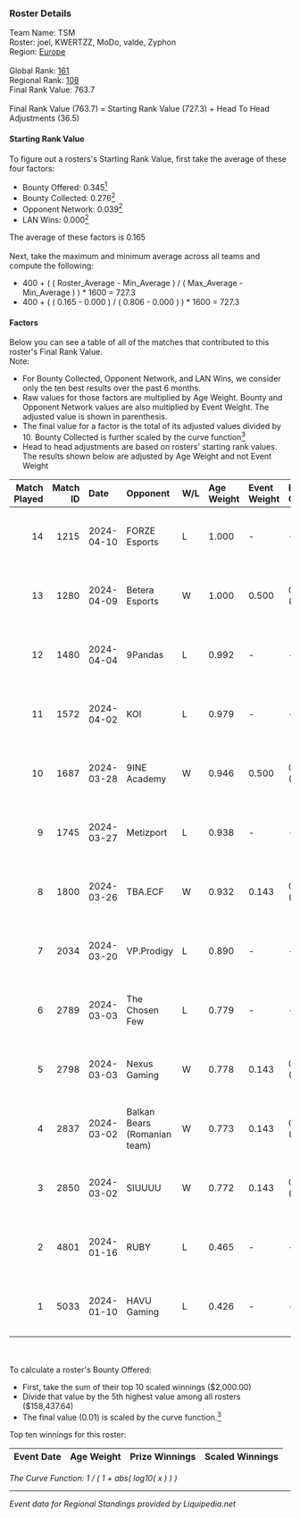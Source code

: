 ### Roster Details<br />
Team Name: TSM<br />
Roster: joel, KWERTZZ, MoDo, valde, Zyphon<br />
Region: [Europe]( ../standings_europe.md)<br />
<br />
Global Rank: [161](../standings_global.md)<br />
Regional Rank: [108]( ../standings_europe.md)<br />
Final Rank Value:  763.7<br />
<br />
Final Rank Value (763.7) = Starting Rank Value (727.3) + Head To Head Adjustments (36.5)<br />

#### Starting Rank Value<br />
To figure out a rosters's Starting Rank Value, first take the average of these four factors:<br />
- Bounty Offered: 0.345[<sup>1</sup>](#table2)
- Bounty Collected: 0.276[<sup>2</sup>](#table1)
- Opponent Network: 0.039[<sup>2</sup>](#table1)
- LAN Wins: 0.000[<sup>2</sup>](#table1)

The average of these factors is 0.165<br />
<br />
Next, take the maximum and minimum average across all teams and compute the following:<br />
- 400 + ( ( Roster_Average - Min_Average ) / ( Max_Average - Min_Average ) ) * 1600 = 727.3
- 400 + ( ( 0.165 - 0.000 ) / ( 0.806 - 0.000 ) ) * 1600 = 727.3


#### Factors<br />
Below you can see a table of all of the matches that contributed to this roster's Final Rank Value.<br />
Note:<br />

- For Bounty Collected, Opponent Network, and LAN Wins, we consider only the ten best results over the past 6 months.
- Raw values for those factors are multiplied by Age Weight. Bounty and Opponent Network values are also multiplied by Event Weight. The adjusted value is shown in parenthesis.
- The final value for a factor is the total of its adjusted values divided by 10. Bounty Collected is further scaled by the curve function[<sup>3</sup>](#curveFunction)
- Head to head adjustments are based on rosters' starting rank values. The results shown below are adjusted by Age Weight and not Event Weight
<span id="table1"></span><br />


| Match Played | Match ID | Date       | Opponent                     | W/L | Age Weight | Event Weight | Bounty Collected | Opponent Network | LAN Wins      | H2H Adj. | Roster                               |
| -: | -: | :- | :- | :- | :- | :- | :- | :- | :- | -: | :- |
|           14 |     1215 | 2024-04-10 | FORZE Esports                | L   | 1.000      | -            | -                | -                | -             |    -3.28 | joel, KWERTZZ, MoDo, valde, Zyphon   |
|           13 |     1280 | 2024-04-09 | Betera Esports               | W   | 1.000      | 0.500        | 0.036 (0.018)    | 0.315 (0.157)    | false (0.000) |    21.19 | joel, KWERTZZ, MoDo, valde, Zyphon   |
|           12 |     1480 | 2024-04-04 | 9Pandas                      | L   | 0.992      | -            | -                | -                | -             |    -2.83 | joel, KWERTZZ, MoDo, valde, Zyphon   |
|           11 |     1572 | 2024-04-02 | KOI                          | L   | 0.979      | -            | -                | -                | -             |    -4.11 | joel, KWERTZZ, MoDo, valde, Zyphon   |
|           10 |     1687 | 2024-03-28 | 9INE Academy                 | W   | 0.946      | 0.500        | 0.005 (0.002)    | 0.171 (0.081)    | false (0.000) |    11.49 | joel, KWERTZZ, MoDo, valde, Zyphon   |
|            9 |     1745 | 2024-03-27 | Metizport                    | L   | 0.938      | -            | -                | -                | -             |    -2.74 | joel, KWERTZZ, poizon, valde, Zyphon |
|            8 |     1800 | 2024-03-26 | TBA.ECF                      | W   | 0.932      | 0.143        | 0.000 (0.000)    | 0.460 (0.061)    | false (0.000) |    15.33 | joel, KWERTZZ, poizon, valde, Zyphon |
|            7 |     2034 | 2024-03-20 | VP.Prodigy                   | L   | 0.890      | -            | -                | -                | -             |    -9.46 | joel, KWERTZZ, poizon, valde, Zyphon |
|            6 |     2789 | 2024-03-03 | The Chosen Few               | L   | 0.779      | -            | -                | -                | -             |    -8.89 | joel, KWERTZZ, poizon, valde, Zyphon |
|            5 |     2798 | 2024-03-03 | Nexus Gaming                 | W   | 0.778      | 0.143        | 0.031 (0.003)    | 0.772 (0.086)    | false (0.000) |    18.47 | joel, KWERTZZ, poizon, valde, Zyphon |
|            4 |     2837 | 2024-03-02 | Balkan Bears (Romanian team) | W   | 0.773      | 0.143        | 0.000 (0.000)    | 0.027 (0.003)    | false (0.000) |     6.41 | joel, KWERTZZ, poizon, valde, Zyphon |
|            3 |     2850 | 2024-03-02 | SIUUUU                       | W   | 0.772      | 0.143        | 0.000 (0.000)    | 0.000 (0.000)    | false (0.000) |     3.45 | joel, KWERTZZ, poizon, valde, Zyphon |
|            2 |     4801 | 2024-01-16 | RUBY                         | L   | 0.465      | -            | -                | -                | -             |    -4.56 | interz, JACKZ, joel, MoDo, valde     |
|            1 |     5033 | 2024-01-10 | HAVU Gaming                  | L   | 0.426      | -            | -                | -                | -             |    -4.02 | interz, JACKZ, joel, MoDo, valde     |

<br />
<span id="table2"></span><br />
To calculate a roster's Bounty Offered:<br />

- First, take the sum of their top 10 scaled winnings ($2,000.00)
- Divide that value by the 5th highest value among all rosters ($158,437.64)
- The final value (0.01) is scaled by the curve function.[<sup>3</sup>](#curveFunction)

Top ten winnings for this roster:<br />

| Event Date | Age Weight | Prize Winnings | Scaled Winnings |
| :- | -: | :- | :- |


<span id="curveFunction"></span>_The Curve Function: 1 / ( 1 + abs( log10( x ) ) )_<br />

---
_Event data for Regional Standings provided by Liquipedia.net_<br />
